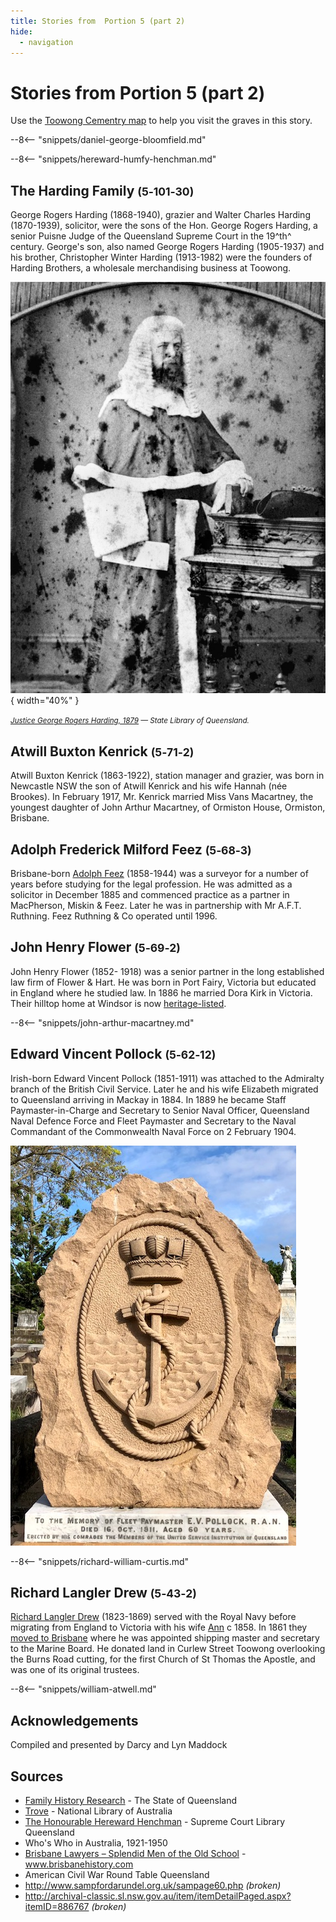 ```yaml
---
title: Stories from  Portion 5 (part 2)  
hide:
  - navigation
---
```


# Stories from Portion 5 (part 2)

Use the [Toowong Cementry map](../index.md#toowong-cemetery-map) to help you visit the graves in this story.


--8<-- "snippets/daniel-george-bloomfield.md"

--8<-- "snippets/hereward-humfy-henchman.md"

## The Harding Family <small>(5‑101‑30)</small>

George Rogers Harding (1868-1940), grazier and Walter Charles Harding (1870-1939), solicitor, were the sons of the Hon. George Rogers Harding, a senior Puisne Judge of the Queensland Supreme Court in the 19^th^ century. George's son, also named George Rogers Harding (1905-1937) and his brother, Christopher Winter Harding (1913-1982) were the founders of Harding Brothers, a wholesale merchandising business at Toowong.

![Justice George Rogers Harding, 1879](../assets/justice-george-rogers-harding.jpg){ width="40%" } <!-- ![People outside the residence and store of T. Harding at Toowong](../assets/harding-store.jpg){ width="52.6%" } -->

*<small>[Justice George Rogers Harding, 1879](http://onesearch.slq.qld.gov.au/permalink/f/1upgmng/slq_alma21218166050002061) — State Library of Queensland.</small>* <!-- <br>
*<small>[People outside the residence and store of T. Harding at Toowong](http://onesearch.slq.qld.gov.au/permalink/f/1upgmng/slq_alma21289902580002061) — State Library of Queensland.</small>* -->

<!-- also http://onesearch.slq.qld.gov.au/permalink/f/1upgmng/slq_digitool66263 -->

## Atwill Buxton Kenrick <small>(5‑71‑2)</small>

Atwill Buxton Kenrick (1863-1922), station manager and grazier, was born in Newcastle NSW the son of Atwill Kenrick and his wife Hannah (née Brookes). In February 1917, Mr. Kenrick married Miss Vans Macartney, the youngest daughter of John Arthur Macartney, of Ormiston House, Ormiston, Brisbane.

## Adolph Frederick Milford Feez <small>(5‑68‑3)</small>

Brisbane-born [Adolph Feez](https://adb.anu.edu.au/biography/feez-adolph-frederick-6150) (1858-1944) was a surveyor for a number of years before studying for the legal profession. He was admitted as a solicitor in December 1885 and commenced practice as a partner in MacPherson, Miskin & Feez. Later he was in partnership with Mr A.F.T. Ruthning. Feez Ruthning & Co operated until 1996.

## John Henry Flower <small>(5‑69‑2)</small>

John Henry Flower (1852- 1918) was a senior partner in the long established law firm of Flower & Hart. He was born in Port Fairy, Victoria but educated in England where he studied law. In 1886 he married Dora Kirk in Victoria. Their hilltop home at Windsor is now [heritage-listed](https://apps.des.qld.gov.au/heritage-register/detail/?id=600351).

--8<-- "snippets/john-arthur-macartney.md"

## Edward Vincent Pollock <small>(5‑62‑12)</small>

Irish-born Edward Vincent Pollock (1851-1911) was attached to the Admiralty branch of the British Civil Service. Later he and his wife Elizabeth migrated to Queensland arriving in Mackay in 1884. In 1889 he became Staff Paymaster-in-Charge and Secretary to Senior Naval Officer, Queensland Naval Defence Force and Fleet Paymaster and Secretary to the Naval Commandant of the Commonwealth Naval Force on 2 February 1904.

![Edward Vincent Pollock's headstone](../assets/anchor.jpg) 

--8<-- "snippets/richard-william-curtis.md"

## Richard Langler Drew <small>(5‑43‑2)</small>

[Richard Langler Drew](https://adb.anu.edu.au/biography/drew-richard-langler-13302) (1823-1869) served with the Royal Navy before migrating from England to Victoria with his wife [Ann](https://adb.anu.edu.au/biography/drew-ann-anne-12893) c 1858. In 1861 they [moved to Brisbane](https://trove.nla.gov.au/newspaper/article/50044315) where he was appointed shipping master and secretary to the Marine Board. He donated land in Curlew Street Toowong overlooking the Burns Road cutting, for the first Church of St Thomas the Apostle, and was one of its original trustees.

--8<-- "snippets/william-atwell.md"

## Acknowledgements

Compiled and presented by Darcy and Lyn Maddock

## Sources

- [Family History Research](https://www.familyhistory.bdm.qld.gov.au) - The State of Queensland
- [Trove](https://trove.nla.gov.au) - National Library of Australia
- [The Honourable Hereward Henchman](https://www.sclqld.org.au/judicial-papers/judicial-profiles/profiles/hhhenchman) - Supreme Court Library Queensland
- Who's Who in Australia, 1921-1950 
- [Brisbane Lawyers – Splendid Men of the Old School](http://www.brisbanehistory.com/brisbane_lawyers.html) - www.brisbanehistory.com
- American Civil War Round Table Queensland 
- http://www.sampfordarundel.org.uk/sampage60.php *(broken)*
- http://archival-classic.sl.nsw.gov.au/item/itemDetailPaged.aspx?itemID=886767 *(broken)*


<!--
<div class="noprint" markdown="1">

## Brochure

**[Download this walk](../assets/guides/portion5-part2.pdf)** - designed to be printed and folded in half to make an A5 brochure.

</div>
-->
